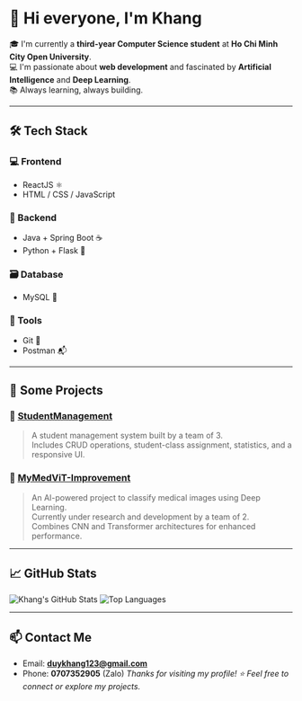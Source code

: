 # 👋 Hi everyone, I'm Khang

🎓 I'm currently a **third-year Computer Science student** at **Ho Chi Minh City Open University**.  
💻 I'm passionate about **web development** and fascinated by **Artificial Intelligence** and **Deep Learning**.  
📚 Always learning, always building.

---

## 🛠️ Tech Stack

### 💻 Frontend
- ReactJS ⚛️
- HTML / CSS / JavaScript

### 🧠 Backend
- Java + Spring Boot ☕
- Python + Flask 🐍

### 🗃️ Database
- MySQL 🐬

### 🧰 Tools
- Git 🔧
- Postman 📬

---

## 🚀 Some Projects

### 🔗 [StudentManagement](https://github.com/thien0709/StudentManagement.git)
> A student management system built by a team of 3.  
> Includes CRUD operations, student-class assignment, statistics, and a responsive UI.

### 🔗 [MyMedViT-Improvement](https://github.com/LeQKhai/MyMedViT-Improvement.git)
> An AI-powered project to classify medical images using Deep Learning.  
> Currently under research and development by a team of 2.  
> Combines CNN and Transformer architectures for enhanced performance.

---

## 📈 GitHub Stats

![Khang's GitHub Stats](https://github-readme-stats.vercel.app/api?username=duykhang123&show_icons=true&theme=radical)
![Top Languages](https://github-readme-stats.vercel.app/api/top-langs/?username=duykhang123&layout=compact&theme=radical)

---

## 📫 Contact Me
- Email: **duykhang123@gmail.com**
- Phone: **0707352905** (Zalo)
_Thanks for visiting my profile! ⭐ Feel free to connect or explore my projects._

